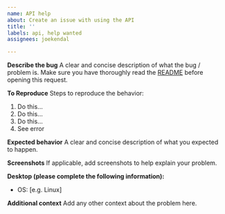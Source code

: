 ```yaml
---
name: API help
about: Create an issue with using the API
title: ''
labels: api, help wanted
assignees: joekendal

---
```


**Describe the bug**
A clear and concise description of what the bug / problem is. Make sure you have thoroughly read the [README](https://github.com/spe-uob/HealthcareDataLake/blob/main/api/README.md) before opening this request.

**To Reproduce**
Steps to reproduce the behavior:
1. Do this...
2. Do this...
3. Do this...
4. See error

**Expected behavior**
A clear and concise description of what you expected to happen.

**Screenshots**
If applicable, add screenshots to help explain your problem.

**Desktop (please complete the following information):**
 - OS: [e.g. Linux]

**Additional context**
Add any other context about the problem here.